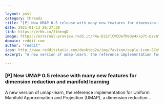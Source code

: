 ```yaml
---

layout: post
category: threads
title: "[P] New UMAP 0.5 release with many new features for dimension reduction and manifold learning"
date: 2021-01-13 20:37:30
link: https://vrhk.co/3ihevgD
image: https://external-preview.redd.it/P4w-DiErlCWQJeTMeOy4xrp7t-QzvnYQ7zy6Zrp-UGc.jpg?width=1200&height=628.272251309&auto=webp&crop=1200:628.272251309,smart&s=59a7ef125f0ea60f0ee723789534f7764082e671
domain: reddit.com
author: "reddit"
icon: http://www.redditstatic.com/desktop2x/img/favicon/apple-icon-57x57.png
excerpt: "A new version of umap-learn, the reference implementation for Uniform Manifold Approximation and Projection (UMAP), a dimension reduction..."

---
```


### [P] New UMAP 0.5 release with many new features for dimension reduction and manifold learning

A new version of umap-learn, the reference implementation for Uniform Manifold Approximation and Projection (UMAP), a dimension reduction...